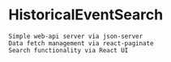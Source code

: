# HistoricalEventSearch
```
Simple web-api server via json-server
Data fetch management via react-paginate
Search functionality via React UI
```
